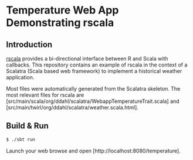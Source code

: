 # Temperature Web App Demonstrating rscala #

## Introduction ##

[rscala](https://github.com/dbdahl/rscala) provides a bi-directional interface
between R and Scala with callbacks.  This repository contains an example of
rscala in the context of a Scalatra (Scala based web framework) to implement a
historical weather application.

Most files were automatically generated from the Scalatra skeleton.  The most
relevant files for rscala are
[src/main/scala/org/ddahl/scalatra/WebappTemperatureTrait.scala] and
[src/main/twirl/org/ddahl/scalatra/weather.scala.html].

## Build & Run ##

```sh
$ ./sbt run
```

Launch your web browse and open [http://localhost:8080/temperature].

